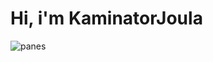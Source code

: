 # Hi, i'm KaminatorJoula
![panes](https://images7.alphacoders.com/293/thumb-1920-293530.jpg "breads")
